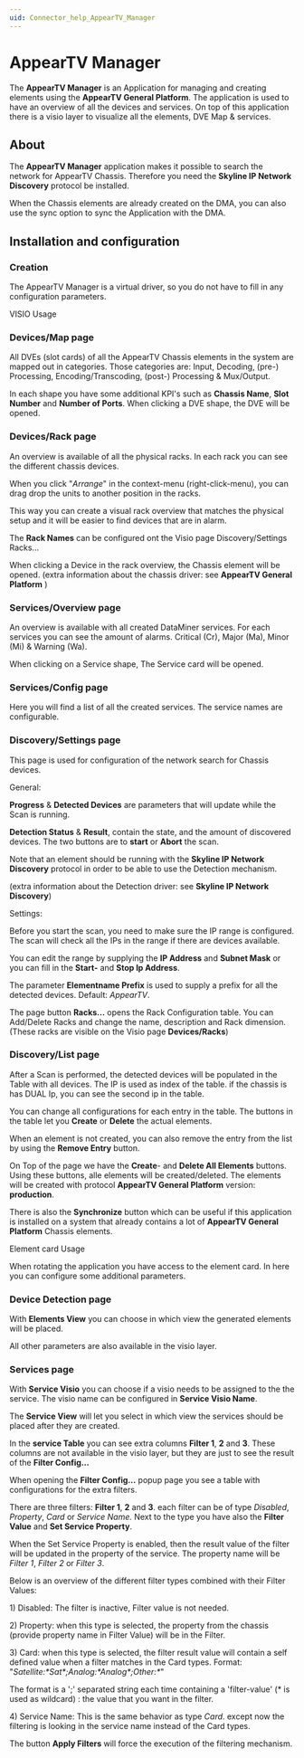 ```yaml
---
uid: Connector_help_AppearTV_Manager
---
```


# AppearTV Manager

The **AppearTV Manager** is an Application for managing and creating elements using the **AppearTV General Platform**.
The application is used to have an overview of all the devices and services. On top of this application there is a visio layer to visualize all the elements, DVE Map & services.

## About

The **AppearTV Manager** application makes it possible to search the network for AppearTV Chassis. Therefore you need the **Skyline IP Network Discovery** protocol be installed.

When the Chassis elements are already created on the DMA, you can also use the sync option to sync the Application with the DMA.

## Installation and configuration

### Creation

The AppearTV Manager is a virtual driver, so you do not have to fill in any configuration parameters.

VISIO Usage

### Devices/Map page

All DVEs (slot cards) of all the AppearTV Chassis elements in the system are mapped out in categories. Those categories are: Input, Decoding, (pre-) Processing, Encoding/Transcoding, (post-) Processing & Mux/Output.

In each shape you have some additional KPI's such as **Chassis Name**, **Slot Number** and **Number of Ports**. When clicking a DVE shape, the DVE will be opened.

### Devices/Rack page

An overview is available of all the physical racks. In each rack you can see the different chassis devices.

When you click "*Arrange*" in the context-menu (right-click-menu), you can drag drop the units to another position in the racks.

This way you can create a visual rack overview that matches the physical setup and it will be easier to find devices that are in alarm.

The **Rack Names** can be configured ont the Visio page Discovery/Settings Racks...

When clicking a Device in the rack overview, the Chassis element will be opened. (extra information about the chassis driver: see **AppearTV General Platform** )

### Services/Overview page

An overview is available with all created DataMiner services. For each services you can see the amount of alarms. Critical (Cr), Major (Ma), Minor (Mi) & Warning (Wa).

When clicking on a Service shape, The Service card will be opened.

### Services/Config page

Here you will find a list of all the created services. The service names are configurable.

### Discovery/Settings page

This page is used for configuration of the network search for Chassis devices.

General:

**Progress** & **Detected Devices** are parameters that will update while the Scan is running.

**Detection Status** & **Result**, contain the state, and the amount of discovered devices. The two buttons are to **start** or **Abort** the scan.

Note that an element should be running with the **Skyline IP Network Discovery** protocol in order to be able to use the Detection mechanism.

(extra information about the Detection driver: see ****Skyline IP Network Discovery****)

Settings:

Before you start the scan, you need to make sure the IP range is configured. The scan will check all the IPs in the range if there are devices available.

You can edit the range by supplying the **IP Address** and **Subnet Mask** or you can fill in the **Start-** and **Stop Ip Address**.

The parameter **Elementname Prefix** is used to supply a prefix for all the detected devices. Default: *AppearTV*.

The page button **Racks...** opens the Rack Configuration table. You can Add/Delete Racks and change the name, description and Rack dimension. (These racks are visible on the Visio page **Devices/Racks**)

### Discovery/List page

After a Scan is performed, the detected devices will be populated in the Table with all devices. The IP is used as index of the table. if the chassis is has DUAL Ip, you can see the second ip in the table.

You can change all configurations for each entry in the table. The buttons in the table let you **Create** or **Delete** the actual elements.

When an element is not created, you can also remove the entry from the list by using the **Remove Entry** button.

On Top of the page we have the **Create**- and **Delete All Elements** buttons. Using these buttons, alle elements will be created/deleted. The elements will be created with protocol **AppearTV General Platform** version: **production**.

There is also the **Synchronize** button which can be useful if this application is installed on a system that already contains a lot of **AppearTV General Platform** Chassis elements.

Element card Usage

When rotating the application you have access to the element card. In here you can configure some additional parameters.

### Device Detection page

With **Elements View** you can choose in which view the generated elements will be placed.

All other parameters are also available in the visio layer.

### Services page

With **Service Visio** you can choose if a visio needs to be assigned to the the service. The visio name can be configured in **Service Visio Name**.

The **Service View** will let you select in which view the services should be placed after they are created.

In the **service Table** you can see extra columns **Filter 1**, **2** and **3**. These columns are not available in the visio layer, but they are just to see the result of the **Filter Config...**

When opening the **Filter Config...** popup page you see a table with configurations for the extra filters.

There are three filters: **Filter 1**, **2** and **3**. each filter can be of type *Disabled*, *Property*, *Card* or *Service Name.* Next to the type you have also the **Filter Value** and **Set Service Property**.

When the Set Service Property is enabled, then the result value of the filter will be updated in the property of the service. The property name will be *Filter 1*, *Filter 2* or *Filter 3*.

Below is an overview of the different filter types combined with their Filter Values:

1\) Disabled: The filter is inactive, Filter value is not needed.

2\) Property: when this type is selected, the property from the chassis (provide property name in Filter Value) will be in the Filter.

3\) Card: when this type is selected, the filter result value will contain a self defined value when a filter matches in the Card types. Format: "*Satellite:\*Sat\*;Analog:\*Analog\*;Other:\**"

The format is a ';' separated string each time containing a 'filter-value' (\* is used as wildcard) : the value that you want in the filter.

4\) Service Name: This is the same behavior as type *Card*. except now the filtering is looking in the service name instead of the Card types.

The button **Apply Filters** will force the execution of the filtering mechanism.
